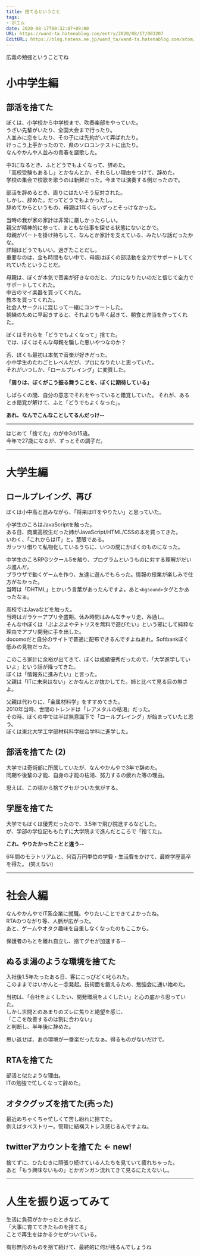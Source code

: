 ```yaml
---
title: 捨てるということ
tags:
- ポエム
date: 2020-08-17T00:32:07+09:00
URL: https://wand-ta.hatenablog.com/entry/2020/08/17/003207
EditURL: https://blog.hatena.ne.jp/wand_ta/wand-ta.hatenablog.com/atom/entry/26006613615456891
---
```


広義の勉強ということでね

 

# 小中学生編 #

## 部活を捨てた ##

ぼくは、小学校から中学校まで、吹奏楽部をやっていた。  
うざい先輩がいたり、全国大会まで行ったり。  
人並みに恋をしたり、その子には先約がいて弄ばれたり。  
けっこう上手かったので、県のソロコンテストに出たり。  
なんやかんや人並みの青春を謳歌した。

中3になるとき、ふとどうでもよくなって、辞めた。  
「高校受験もあるし」とかなんとか、それらしい理由をつけて、辞めた。  
学校の集会で校歌を歌うのは新鮮だった。今までは演奏する側だったので。

部活を辞めるとき、周りにはたいそう反対された。  
しかし、辞めた。だってどうでもよかったし。  
辞めてからというもの、母親は1年くらいずっとそっけなかった。

当時の我が家の家計は非常に厳しかったらしい。  
親父が精神的に参って、まともな仕事を探せる状態にないとかで。  
母親がパートを掛け持ちして、なんとか家計を支えている、みたいな話だったかな。  
詳細はどうでもいい。過ぎたことだし。  
重要なのは、金も時間もない中で、母親はぼくの部活動を全力でサポートしてくれていたということだ。

母親は、ぼくが本気で音楽が好きなのだと、プロになりたいのだと信じて全力でサポートしてくれた。  
中古のマイ楽器を買ってくれた。  
教本を買ってくれた。  
社会人サークルに混じって一緒にコンサートした。  
朝練のために早起きすると、それよりも早く起きて、朝食と弁当を作ってくれた。

ぼくはそれらを「どうでもよくなって」捨てた。  
では、ぼくはそんな母親を騙した悪いやつなのか？

否、ぼくも最初は本気で音楽が好きだった。  
小中学生のたわごとレベルだが、プロになりたいと思っていた。  
それがいつしか、「ロールプレイング」に変質した。

**「周りは、ぼくがこう振る舞うことを、ぼくに期待している」**

しばらくの間、自分の意志でそれをやっていると錯覚していた。
それが、あるとき錯覚が解けて、ふと「どうでもよくなった」。

**あれ、なんでこんなことしてるんだっけ--**

---

はじめて「捨てた」のが中3の15歳。  
今年で27歳になるが、ずっとその調子だ。

---


# 大学生編 #

## ロールプレイング、再び ##

ぼくは小中高と進みながら、「将来はITをやりたい」と思っていた。

小学生のころはJavaScriptを触った。  
ある日、商業高校生だった姉がJavaScript/HTML/CSSの本を買ってきた。  
いわく、「これからはIT」と。慧眼である。  
ガッツリ借りて私物化しているうちに、いつの間にかぼくのものになった。

中学生のころRPGツクール5を触り、プログラムというものに対する理解がだいぶ進んだ。  
ブラウザで動くゲームを作り、友達に遊んでもらった。情報の授業が楽しみで仕方がなかった。  
当時は「DHTML」とかいう言葉があったんですよ。あと`<bgsound>`タグとかあったなぁ。


高校ではJavaなどを触った。  
当時はガラケーアプリ全盛期。休み時間はみんなチャリ走、糸通し。  
そんな中ぼくは「ぷよぷよやテトリスを無料で遊びたい」という邪にして純粋な理由でアプリ開発に手を出した。  
docomoだと自分のサイトで普通に配布できるんですよねあれ。Softbankぼく低みの見物だった。

このころ家計に余裕が出てきて、ぼくは成績優秀だったので、「大学進学していいよ」という話が降ってきた。  
ぼくは「情報系に進みたい」と言った。  
父親は「ITに未来はない」とかなんとか抜かしてた。姉と比べて見る目の無さよ。

父親は代わりに、「金属材料学」をすすめてきた。  
2010年当時、世間のトレンドは「レアメタルの枯渇」だった。  
その時、ぼくの中では半ば無意識下で「ロールプレイング」が始まっていたと思う。  
ぼくは東北大学工学部材料科学総合学科に進学した。


## 部活を捨てた (2) ##

大学では奇術部に所属していたが、なんやかんやで3年で辞めた。  
同期や後輩の才能、自身の才能の枯渇、努力するの疲れた等の理由。

思えば、この頃から捨てグセがついた気がする。


## 学歴を捨てた ##

大学でもぼくは優秀だったので、3.5年で飛び院進するなどした。  
が、学部の学位記ももたずに大学院まで進んだところで「捨てた」。

**これ、やりたかったことと違う--**

6年間のモラトリアムと、何百万円単位の学費・生活費をかけて、最終学歴高卒を得た。 (笑えない)


---


# 社会人編 #

なんやかんやでIT系企業に就職。やりたいことできてよかったね。  
RTAのつながり等、人脈が広がった。  
あと、ゲームやオタク趣味を自重しなくなったのもここから。

保護者のもとを離れ自立し、捨てグセが加速する--


## ぬるま湯のような環境を捨てた ##

入社後1.5年たったある日、客にこっぴどく叱られた。  
このままではいかんと一念発起。技術面を鍛えるため、勉強会に通い始めた。

当初は、「会社をよくしたい、開発環境をよくしたい」と心の底から思っていた。  
しかし世間とのあまりのズレに焦りと絶望を感じ、  
「ここを改善するのは割に合わない」  
と判断し、半年後に辞めた。

思い返せば、あの環境が一番楽だったなぁ。得るものがないだけで。


## RTAを捨てた ##

部活と似たような理由。  
ITの勉強で忙しくなって辞めた。


## オタクグッズを捨てた(売った) ##

最近めちゃくちゃ忙しくて苦し紛れに捨てた。  
例えばタペストリー。管理に結構ストレス感じるんですよね。


## twitterアカウントを捨てた <- new! ##

捨てずに、ひたむきに頑張り続けている人たちを見ていて疲れちゃった。  
あと「もう興味ないもの」とかガンガン流れてきて見るにたえないし。


--- 

# 人生を振り返ってみて #

生活に負荷がかかったときなど、  
「大事に育ててきたものを捨てる」  
ことで再生をはかるクセがついている。

有形無形のものを捨て続けて、最終的に何が残るんでしょうね
